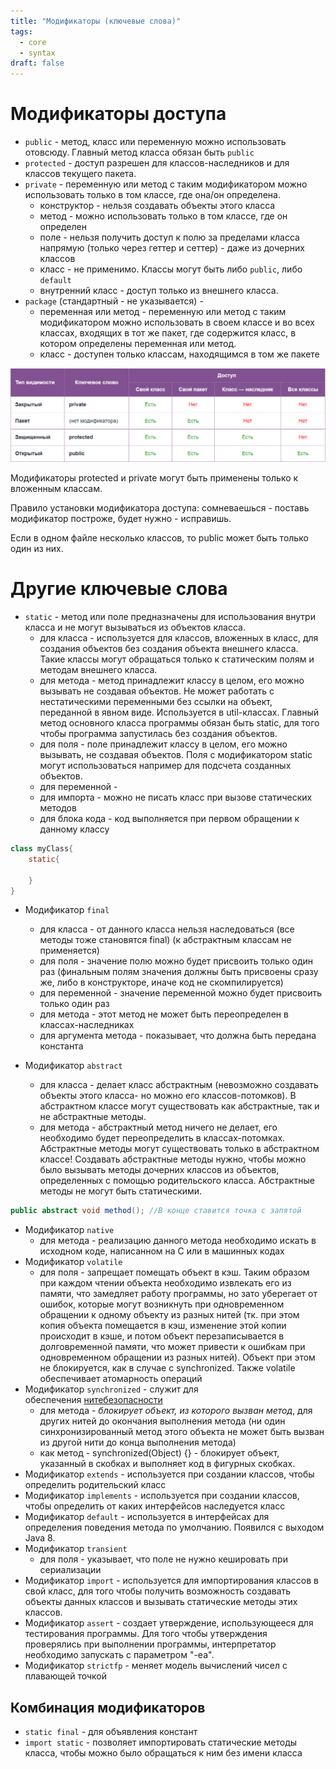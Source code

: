 ```yaml
---
title: "Модификаторы (ключевые слова)"
tags:
  - core
  - syntax
draft: false
---
```


# Модификаторы доступа

- `public` - метод, класс или переменную можно использовать отовсюду. Главный метод класса обязан быть `public`
- `protected` - доступ разрешен для классов-наследников и для классов текущего пакета.
- `private` - переменную или метод с таким модификатором можно использовать только в том классе, где она/он определена.
    - конструктор - нельзя создавать объекты этого класса
    - метод - можно использовать только в том классе, где он определен
    - поле - нельзя получить доступ к полю за пределами класса напрямую (только через геттер и сеттер) - даже из дочерних классов
    - класс - не применимо. Классы могут быть либо `public`, либо `default`
    - внутренний класс - доступ только из внешнего класса.
- `package` (стандартный - не указывается) -
    - переменная или метод - переменную или метод с таким модификатором можно использовать в своем классе и во всех классах, входящих в тот же пакет, где содержится класс, в котором определены переменная или метод.
    - класс - доступен только классам, находящимся в том же пакете

![access modifiers](../../images/access_modifiers.png)

Модификаторы protected и private могут быть применены только к вложенным классам.

Правило установки модификатора доступа: сомневаешься - поставь модификатор построже, будет нужно - исправишь.

Если в одном файле несколько классов, то public может быть только один из них.

# Другие ключевые слова

- `static` - метод или поле предназначены для использования внутри класса и не могут вызываться из объектов класса.
    - для класса - используется для классов, вложенных в класс, для создания объектов без создания объекта внешнего класса. Такие классы могут обращаться только к статическим полям и методам внешнего класса.
    - для метода - метод принадлежит классу в целом, его можно вызывать не создавая объектов. Не может работать с нестатическими переменными без ссылки на объект, переданной в явном виде. Используется в util-классах. Главный метод основного класса программы обязан быть static, для того чтобы программа запустилась без создания объектов.
    - для поля - поле принадлежит классу в целом, его можно вызывать, не создавая объектов. Поля с модификатором static могут использоваться например для подсчета созданных объектов.
    - для переменной -
    - для импорта - можно не писать класс при вызове статических методов
    - для блока кода - код выполняется при первом обращении к данному классу

```java
class myClass{
    static{

    }
}
```

- Модификатор `final`
    - для класса - от данного класса нельзя наследоваться (все методы тоже становятся final) (к абстрактным классам не применяется)
    - для поля - значение полю можно будет присвоить только один раз (финальным полям значения должны быть присвоены сразу же, либо в конструкторе, иначе код не скомпилируется)
    - для переменной - значение переменной можно будет присвоить только один раз
    - для метода - этот метод не может быть переопределен в классах-наследниках
    - для аргумента метода - показывает, что должна быть передана константа

- Модификатор `abstract`
    - для класса - делает класс абстрактным (невозможно создавать объекты этого класса- но можно его классов-потомков). В абстрактном классе могут существовать как абстрактные, так и не абстрактные методы.
    - для метода - абстрактный метод ничего не делает, его необходимо будет переопределить в классах-потомках. Абстрактные методы могут существовать только в абстрактном классе! Создавать абстрактные методы нужно, чтобы можно было вызывать методы дочерних классов из объектов, определенных с помощью родительского класса. Абстрактные методы не могут быть статическими.

```java
public abstract void method(); //В конце ставится точка с запятой
```

- Модификатор `native`
    - для метода - реализацию данного метода необходимо искать в исходном коде, написанном на C или в машинных кодах
- Модификатор `volatile`
    - для поля - запрещает помещать объект в кэш. Таким образом при каждом чтении объекта необходимо извлекать его из памяти, что замедляет работу программы, но зато уберегает от ошибок, которые могут возникнуть при одновременном обращении к одному объекту из разных нитей (тк. при этом копия объекта помещается в кэш, изменение этой копии происходит в кэше, и потом объект перезаписывается в долговременной памяти, что может привести к ошибкам при одновременном обращении из разных нитей). Объект при этом не блокируется, как в случае с synchronized. Также volatile обеспечивает атомарность операций
- Модификатор `synchronized` - служит для обеспечения [нитебезопасности](multithreading/threadsafe.md)
    - для метода - *блокирует объект, из которого вызван метод*, для других нитей до окончания выполнения метода (ни один синхронизированный метод этого объекта не может быть вызван из другой нити до конца выполнения метода)
    - как метод - synchronized(Object) {} - блокирует объект, указанный в скобках и выполняет код в фигурных скобках.
- Модификатор `extends` - используется при создании классов, чтобы определить родительский класс
- Модификатор `implements` - используется при создании классов, чтобы определить от каких интерфейсов наследуется класс
- Модификатор `default` - используется в интерфейсах для определения поведения метода по умолчанию. Появился с выходом Java 8.
- Модификатор `transient`
    - для поля - указывает, что поле не нужно кешировать при сериализации
- Модификатор `import` - используется для импортирования классов в свой класс, для того чтобы получить возможность создавать объекты данных классов и вызывать статические методы этих классов.
- Модификатор `assert` - создает утверждение, использующееся для тестирования программы. Для того чтобы утверждения проверялись при выполнении программы, интерпретатор необходимо запускать с параметром "-ea".
- Модификатор `strictfp` - меняет модель вычислений чисел с плавающей точкой

## Комбинация модификаторов

- `static final` - для объявления констант
- `import static` - позволяет импортировать статические методы класса, чтобы можно было обращаться к ним без имени класса
